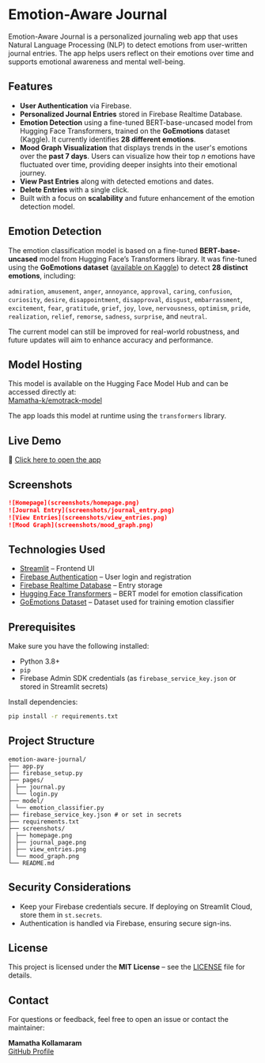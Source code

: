 #  Emotion-Aware Journal

Emotion-Aware Journal is a personalized journaling web app that uses Natural Language Processing (NLP) to detect emotions from user-written journal entries. The app helps users reflect on their emotions over time and supports emotional awareness and mental well-being.

##  Features

- **User Authentication** via Firebase.
- **Personalized Journal Entries** stored in Firebase Realtime Database.
- **Emotion Detection** using a fine-tuned BERT-base-uncased model from Hugging Face Transformers, trained on the **GoEmotions** dataset (Kaggle). It currently identifies **28 different emotions**.
- **Mood Graph Visualization** that displays trends in the user's emotions over the **past 7 days**. Users can visualize how their top _n_ emotions have fluctuated over time, providing deeper insights into their emotional journey.
- **View Past Entries** along with detected emotions and dates.
- **Delete Entries** with a single click.
- Built with a focus on **scalability** and future enhancement of the emotion detection model.

##  Emotion Detection

The emotion classification model is based on a fine-tuned **BERT-base-uncased** model from Hugging Face’s Transformers library. It was fine-tuned using the **GoEmotions dataset** ([available on Kaggle](https://www.kaggle.com/datasets/google/goemotions)) to detect **28 distinct emotions**, including:

`admiration`, `amusement`, `anger`, `annoyance`, `approval`, `caring`, `confusion`, `curiosity`, `desire`, `disappointment`, `disapproval`, `disgust`, `embarrassment`, `excitement`, `fear`, `gratitude`, `grief`, `joy`, `love`, `nervousness`, `optimism`, `pride`, `realization`, `relief`, `remorse`, `sadness`, `surprise`, and `neutral`.

The current model can still be improved for real-world robustness, and future updates will aim to enhance accuracy and performance.

##  Model Hosting

This model is available on the Hugging Face Model Hub and can be accessed directly at:  
 [Mamatha-k/emotrack-model](https://huggingface.co/Mamatha-k/emotrack-model)

The app loads this model at runtime using the `transformers` library.

##  Live Demo

🔗 [Click here to open the app](https://emotion-aware-journal-hync9gisopfqjna6yjnpig.streamlit.app/)

##  Screenshots

```markdown
![Homepage](screenshots/homepage.png)
![Journal Entry](screenshots/journal_entry.png)
![View Entries](screenshots/view_entries.png)
![Mood Graph](screenshots/mood_graph.png)
```

##  Technologies Used

- [Streamlit](https://streamlit.io/) – Frontend UI
- [Firebase Authentication](https://firebase.google.com/products/auth) – User login and registration
- [Firebase Realtime Database](https://firebase.google.com/products/realtime-database) – Entry storage
- [Hugging Face Transformers](https://huggingface.co/transformers/) – BERT model for emotion classification
- [GoEmotions Dataset](https://www.kaggle.com/datasets) – Dataset used for training emotion classifier

##  Prerequisites

Make sure you have the following installed:

- Python 3.8+
- `pip`
- Firebase Admin SDK credentials (as `firebase_service_key.json` or stored in Streamlit secrets)

Install dependencies:

```bash
pip install -r requirements.txt
```

##  Project Structure

```
emotion-aware-journal/
├── app.py
├── firebase_setup.py
├── pages/
│ ├── journal.py
│ └── login.py
├── model/
│ └── emotion_classifier.py
├── firebase_service_key.json # or set in secrets
├── requirements.txt
├── screenshots/
│ ├── homepage.png
│ ├── journal_page.png
│ ├── view_entries.png
│ └── mood_graph.png
└── README.md
```

##  Security Considerations

- Keep your Firebase credentials secure. If deploying on Streamlit Cloud, store them in `st.secrets`.
- Authentication is handled via Firebase, ensuring secure sign-ins.

##  License

This project is licensed under the **MIT License** – see the [LICENSE](LICENSE) file for details.

##  Contact

For questions or feedback, feel free to open an issue or contact the maintainer:

**Mamatha Kollamaram**  
[GitHub Profile](https://github.com/Mamatha-Kollamaram)
